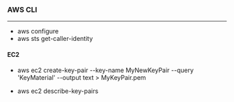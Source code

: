 ### AWS CLI 
-----
 - aws configure 
 - aws sts get-caller-identity

#### EC2 
 - aws ec2 create-key-pair --key-name MyNewKeyPair --query 'KeyMaterial' --output text > MyKeyPair.pem

 - aws ec2 describe-key-pairs